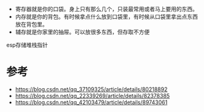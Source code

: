 - 寄存器就是你的口袋。身上只有那么几个，只装最常用或者马上要用的东西。
- 内存就是你的背包。有时候拿点什么放到口袋里，有时候从口袋里拿出点东西放在背包里。
- 辅存就是你家里的抽屉。可以放很多东西，但存取不方便



esp存储堆栈指针





# 参考

- https://blog.csdn.net/qq_37109325/article/details/80218892
- https://blog.csdn.net/qq_22339269/article/details/82378385
- https://blog.csdn.net/qq_42103479/article/details/89743061